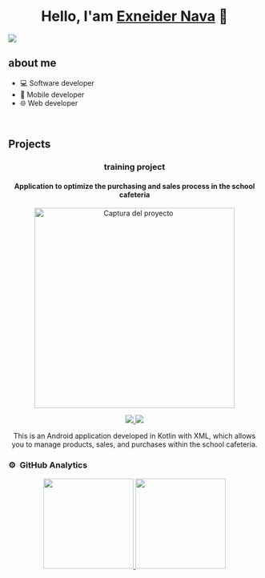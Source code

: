 <div align="center">
<h1 align="center">Hello, I'am <a href="www.linkedin.com/in/exneider-alfonso-nava-archila-a8795027b">Exneider Nava</a> 👋</h1>
</div>
<img src="https://i.imgur.com/01S8reL.jpeg">


## about me

- 💻 Software developer
- 📲 Mobile developer
- 🌐 Web developer

<br>

## Projects

<h3 align="center">training project</h3>
<h4 align="center">Application to optimize the purchasing and sales process in the school cafeteria</h4>
<div align="center">
  <a href="https://github.com/ExneiderNava/CodigoProyecto.git" target="_blank">
    <img src="https://i.imgur.com/uHe3noW.png" width="400" alt="Captura del proyecto">
  </a>
  <p>
    <a href="https://github.com/ExneiderNava/CodigoProyecto.git" target="_blank">
      <img src="https://img.shields.io/badge/CÓDIGO-ff9?style=for-the-badge&logo=github&logoColor=black">
    </a>
    <a href="https://www.figma.com/proto/ihqhvGcd8VvxyE5GLJ3adV/Untitled?node-id=2-3&p=f&t=47Ug8YhLPcg1N619-1&scaling=scale-down&content-scaling=fixed&page-id=0%3A1&starting-point-node-id=2%3A3" target="_blank">
      <img src="https://img.shields.io/badge/-Figma-a259ff?style=for-the-badge&logo=figma&logoColor=white">
    </a>
  </p>
  <p>
    This is an Android application developed in Kotlin with XML, which allows you to manage products, sales, and purchases within the school cafeteria.
</div>

### ⚙️ &nbsp;GitHub Analytics

<p align="center">
<a href="https://github.com/ExneiderNava">
  <img height="180em" src="https://github-readme-stats-eight-theta.vercel.app/api?username=ExneiderNava&show_icons=true&theme=algolia&include_all_commits=true&count_private=true"/>
  <img height="180em" src="https://github-readme-stats-eight-theta.vercel.app/api/top-langs/?username=ExneiderNava&layout=compact&langs_count=8&theme=algolia"/>
</a>
</p>
